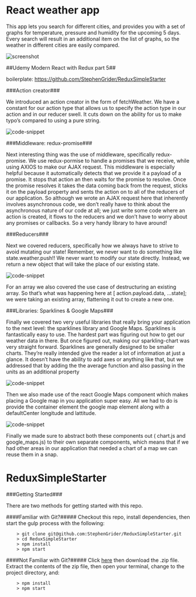 # React weather app

This app lets you search for different cities, and provides you with a set of graphs for temperature, pressure and humidity for the upcoming 5 days. Every search will result in an additional item on the list of graphs, so the weather in different cities are easily compared.

![screenshot](http://res.cloudinary.com/ddpouudhk/image/upload/v1485377404/screencapture-localhost-8080-1485376903455_dshhkk.png)

##Udemy Modern React with Redux part 5##

boilerplate: https://github.com/StephenGrider/ReduxSimpleStarter

###Action creator###

We introduced an action creator in the form of fetchWeather. We have a constant for our action type that allows us to specify the action type in our action and in our reducer swell. It cuts down on the ability for us to make typo’s compared to using a pure string.

![code-snippet](http://res.cloudinary.com/ddpouudhk/image/upload/v1485425488/Schermafbeelding_2017-01-26_om_10.17.55_jwuwgi.png)

###Middleware: redux-promise###

Next interesting thing was the use of middleware, specifically redux-promise. We use redux-pormise to handle a promises that we receive, while using AXIOS to make our AJAX request. 
This middleware is especially helpful because it automatically detects that we provide it a payload of a promise. It stops that action an then waits for the promise to resolve. Once the promise resolves it takes the data coming back from the request, sticks it on the payload property and sents the action on to all of the reducers of our application. 
So although we wrote an AJAX request here that inherently involves asynchronous code, we don’t really have to think about the asynchronous nature of our code at all; we just write some code where an action is created, it flows to the reducers and we don’t have to worry about any promises or callbacks. So a very handy library to have around!

###Reducers###

Next we covered reducers, specifically how we always have to strive to avoid mutating our state! Remember, we never want to do something like state.weather.push!! We never want to modify our state directly. Instead, we return a new object that will take the place of our existing state.

![code-snippet](http://res.cloudinary.com/ddpouudhk/image/upload/v1485425485/Schermafbeelding_2017-01-26_om_10.34.14_cszkte.png)

For an array we also covered the use case of destructuring an existing array. So that’s what was happening here at [ action.payload.data, ...state]; we were taking an existing array, flattening it out to create a new one.

###Libraries: Sparklines & Google Maps###

Finally we covered two very useful libraries that really bring your application to the next level: the sparklines library and Google Maps. Sparklines is fantastically easy to use. The hardest part was figuring out how to get our weather data in there. But once figured out, making our sparkling-chart was very straight forward. Sparklines are generally designed to be smaller charts. They’re really intended give the reader a lot of information at just a glance. It doesn’t have the ability to add axes or anything like that, but we addressed that by adding the the average function and also passing in the units as an additional property

![code-snippet](http://res.cloudinary.com/ddpouudhk/image/upload/v1485425489/Schermafbeelding_2017-01-26_om_10.40.41_binjxx.png)

Then we also made use of the react Google Maps component which makes placing a Google map in you application super easy. All we had to do is provide the container element the google map element along with a defaultCenter longitude and lattitude.

![code-snippet](http://res.cloudinary.com/ddpouudhk/image/upload/v1485425485/Schermafbeelding_2017-01-26_om_10.49.27_wyblhh.png)

Finally we made sure to abstract both these components out ( chart.js and google_maps.js) to their own separate components, which means that if we had other areas in our application that needed a chart of a map we can reuse them in a snap.


# ReduxSimpleStarter


###Getting Started###

There are two methods for getting started with this repo.

####Familiar with Git?#####
Checkout this repo, install dependencies, then start the gulp process with the following:

```
	> git clone git@github.com:StephenGrider/ReduxSimpleStarter.git
	> cd ReduxSimpleStarter
	> npm install
	> npm start
```

####Not Familiar with Git?#####
Click [here](https://github.com/StephenGrider/ReactStarter/releases) then download the .zip file.  Extract the contents of the zip file, then open your terminal, change to the project directory, and:

```
	> npm install
	> npm start
```
